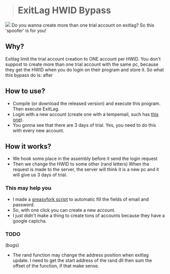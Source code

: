 ># ExitLag HWID Bypass
<img src="https://www.exitlag.com/img/exitlag.png">
Do you wanna create more than one trial account on exitlag? So this 'spoofer' is for you!

## Why? 

Exitlag limit the trial account creation to ONE account per HWID. You don't suppost to create more than one trial account with the same pc, because they get the HWID when you do login on their program and store it.
So what this bypass do is: after 

## How to use?
- Compile (or download the released version) and execute this program. Then execute ExitLag.
- Login with a new account (create one with a tempemail, such has <a href="https://www.developermail.com/mail/">this one</a>).
- You gonna see that there are 3 days of trial.
Yes, you need to do this with every new account.
    
## How it works?
  - We hook some place in the assembly before it send the login request
  - Then we change the HWID to some other (rand letters)
  When the request is made to the server, the server will think it is a new pc and it will give us 3 days of trial.		

### This may help you

 - I made a <a href="https://greasyfork.org/pt-BR/scripts/420383-automatic-create-account-exitlag">greasyfork script</a> to automatic fill the fields of email and password. 
 - So, with one click you can create a new account.
 - I just didn't make a thing to create tons of accounts because they have a google captcha.


### TODO
(bugs)
 - The rand function may change the address position when exitlag update. I need to get the start address of the rand dll then sum the offset of the function, if that make sense.
